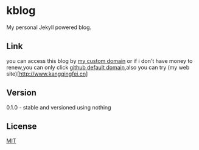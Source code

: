 # kblog

My personal Jekyll powered blog.

## Link

you can access this blog by [my custom domain](http://kangqingfei.cn) or if i don't have money to renew,you can only click [github default domain](http://kangqf.github.io),also you can try (my web site)[http://www.kangqingfei.cn]

## Version

0.1.0 - stable and versioned using nothing

## License

[MIT](http://opensource.org/licenses/MIT)

